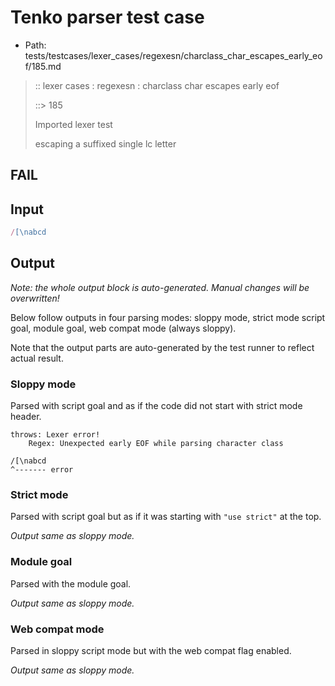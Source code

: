 # Tenko parser test case

- Path: tests/testcases/lexer_cases/regexesn/charclass_char_escapes_early_eof/185.md

> :: lexer cases : regexesn : charclass char escapes early eof
>
> ::> 185
>
> Imported lexer test
>
> escaping a suffixed single lc letter

## FAIL

## Input

`````js
/[\nabcd
`````

## Output

_Note: the whole output block is auto-generated. Manual changes will be overwritten!_

Below follow outputs in four parsing modes: sloppy mode, strict mode script goal, module goal, web compat mode (always sloppy).

Note that the output parts are auto-generated by the test runner to reflect actual result.

### Sloppy mode

Parsed with script goal and as if the code did not start with strict mode header.

`````
throws: Lexer error!
    Regex: Unexpected early EOF while parsing character class

/[\nabcd
^------- error
`````

### Strict mode

Parsed with script goal but as if it was starting with `"use strict"` at the top.

_Output same as sloppy mode._

### Module goal

Parsed with the module goal.

_Output same as sloppy mode._

### Web compat mode

Parsed in sloppy script mode but with the web compat flag enabled.

_Output same as sloppy mode._
